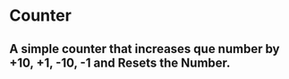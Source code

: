 # Counter

## A simple counter that increases que number by +10, +1, -10, -1 and Resets the Number.
